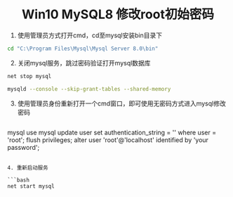 # <center>Win10 MySQL8 修改root初始密码

1. 使用管理员方式打开cmd，cd至mysql安装bin目录下  

```bash
cd "C:\Program Files\Mysql\Mysql Server 8.0\bin"
```

2. 关闭mysql服务，跳过密码验证打开mysql数据库   

```bash
net stop mysql

mysqld --console --skip-grant-tables --shared-memory
```

3. 使用管理员身份重新打开一个cmd窗口，即可使用无密码方式进入mysql修改密码

    ```bash
mysql
use mysql
update user set authentication_string = '' where user = 'root';
flush privileges;
alter user 'root'@'localhost' identified by 'your password';
```

4. 重新启动服务

```bash
net start mysql
```
